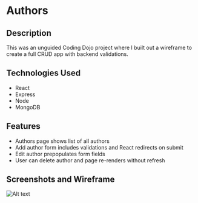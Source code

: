 
# Authors

## Description
This was an unguided Coding Dojo project where I built out a wireframe to create a full CRUD app with backend validations. 

## Technologies Used
- React
- Express
- Node
- MongoDB

## Features
- Authors page shows list of all authors
- Add author form includes validations and React redirects on submit
- Edit author prepopulates form fields
- User can delete author and page re-renders without refresh

## Screenshots and Wireframe
![Alt text](/client/public/authors_wireframe.png?raw=true "Wireframe")
